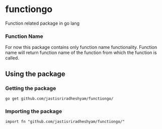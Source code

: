 # functiongo
Function related package in go lang

### Function Name
For now this package contains only function name functionality.
Function name will return function name of the function from which the function is called.

## Using the package
### Getting the package
`go get github.com/jastisriradheshyam/functiongo/`

### Importing the package
`import fn "github.com/jastisriradheshyam/functiongo/"`
